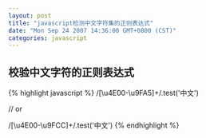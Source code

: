 ```yaml
---
layout: post
title: "javascript检测中文字符集的正则表达式"
date: "Mon Sep 24 2007 14:36:00 GMT+0800 (CST)"
categories: javascript
---
```


校验中文字符的正则表达式
-----

{% highlight javascript %}
/[\u4E00-\u9FA5]+/.test('中文')

// or

/[\u4E00-\u9FCC]+/.test('中文')
{% endhighlight %}
